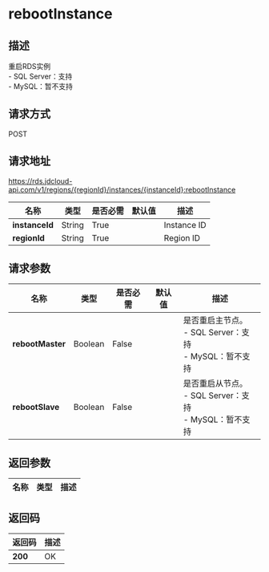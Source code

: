 # rebootInstance


## 描述
重启RDS实例</br>- SQL Server：支持</br>- MySQL：暂不支持

## 请求方式
POST

## 请求地址
https://rds.jdcloud-api.com/v1/regions/{regionId}/instances/{instanceId}:rebootInstance

|名称|类型|是否必需|默认值|描述|
|---|---|---|---|---|
|**instanceId**|String|True||Instance ID|
|**regionId**|String|True||Region ID|

## 请求参数
|名称|类型|是否必需|默认值|描述|
|---|---|---|---|---|
|**rebootMaster**|Boolean|False||是否重启主节点。</br>- SQL Server：支持</br>- MySQL：暂不支持|
|**rebootSlave**|Boolean|False||是否重启从节点。</br>- SQL Server：支持</br>- MySQL：暂不支持|


## 返回参数
|名称|类型|描述|
|---|---|---|



## 返回码
|返回码|描述|
|---|---|
|**200**|OK|
